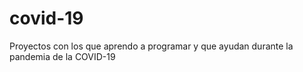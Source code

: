# covid-19
Proyectos con los que aprendo a programar y que ayudan durante la pandemia de la COVID-19
